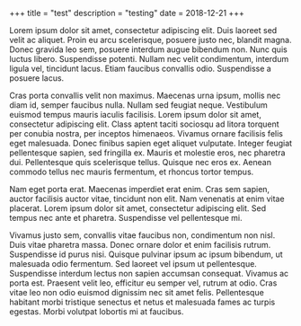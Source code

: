 +++
title = "test"
description = "testing"
date = 2018-12-21
+++

 Lorem ipsum dolor sit amet, consectetur adipiscing elit. Duis laoreet sed velit ac aliquet. Proin eu arcu scelerisque, posuere justo nec, blandit magna. Donec gravida leo sem, posuere interdum augue bibendum non. Nunc quis luctus libero. Suspendisse potenti. Nullam nec velit condimentum, interdum ligula vel, tincidunt lacus. Etiam faucibus convallis odio. Suspendisse a posuere lacus.

 Cras porta convallis velit non maximus. Maecenas urna ipsum, mollis nec diam id, semper faucibus nulla. Nullam sed feugiat neque. Vestibulum euismod tempus mauris iaculis facilisis. Lorem ipsum dolor sit amet, consectetur adipiscing elit. Class aptent taciti sociosqu ad litora torquent per conubia nostra, per inceptos himenaeos. Vivamus ornare facilisis felis eget malesuada. Donec finibus sapien eget aliquet vulputate. Integer feugiat pellentesque sapien, sed fringilla ex. Mauris et molestie eros, nec pharetra dui. Pellentesque quis scelerisque tellus. Quisque nec eros ex. Aenean commodo tellus nec mauris fermentum, et rhoncus tortor tempus.

 Nam eget porta erat. Maecenas imperdiet erat enim. Cras sem sapien, auctor facilisis auctor vitae, tincidunt non elit. Nam venenatis at enim vitae placerat. Lorem ipsum dolor sit amet, consectetur adipiscing elit. Sed tempus nec ante et pharetra. Suspendisse vel pellentesque mi.

 Vivamus justo sem, convallis vitae faucibus non, condimentum non nisl. Duis vitae pharetra massa. Donec ornare dolor et enim facilisis rutrum. Suspendisse id purus nisi. Quisque pulvinar ipsum ac ipsum bibendum, ut malesuada odio fermentum. Sed laoreet vel ipsum ut pellentesque. Suspendisse interdum lectus non sapien accumsan consequat. Vivamus ac porta est. Praesent velit leo, efficitur eu semper vel, rutrum at odio. Cras vitae leo non odio euismod dignissim nec sit amet felis. Pellentesque habitant morbi tristique senectus et netus et malesuada fames ac turpis egestas. Morbi volutpat lobortis mi at faucibus. 
